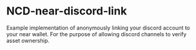 # NCD-near-discord-link
Example implementation of anonymously linking your discord account to your near wallet. For the purpose of allowing discord channels to verify asset ownership.

